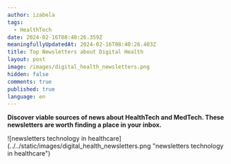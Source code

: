 ```yaml
---
author: izabela
tags:
  - HealthTech
date: 2024-02-16T08:40:26.359Z
meaningfullyUpdatedAt: 2024-02-16T08:40:26.403Z
title: Top Newsletters about Digital Health
layout: post
image: /images/digital_health_newsletters.png
hidden: false
comments: true
published: true
language: en
---
```

**Discover viable sources of news about HealthTech and MedTech. These newsletters are worth finding a place in your inbox.**

<div className="image">![newsletters technology in healthcare](../../static/images/digital_health_newsletters.png "newsletters technology in healthcare")</div>